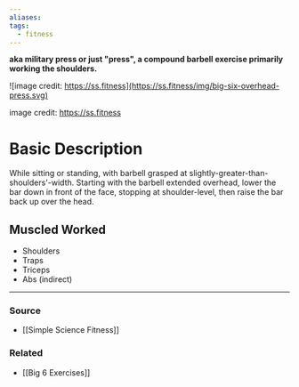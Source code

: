 ```yaml
---
aliases: 
tags:
  - fitness
---
```

**aka military press or just "press", a compound barbell exercise primarily working the shoulders.**

![image credit: https://ss.fitness](https://ss.fitness/img/big-six-overhead-press.svg)

image credit: https://ss.fitness

# Basic Description

While sitting or standing, with barbell grasped at slightly-greater-than-shoulders'-width. Starting with the barbell extended overhead, lower the bar down in front of the face, stopping at shoulder-level, then raise the bar back up over the head.

## Muscled Worked

- Shoulders
- Traps
- Triceps
- Abs (indirect)

---

### Source
- [[Simple Science Fitness]]

### Related
- [[Big 6 Exercises]]